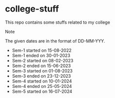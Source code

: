 # college-stuff
This repo contains some stuffs related to my college

> [!NOTE]
> The given dates are in the format of DD-MM-YYY.

- Sem-1 started on 15-08-2022
- Sem-1 ended on 30-01-2023
- Sem-2 started on 08-02-2023
- Sem-2 ended on 15-06-2023
- Sem-3 started on 01-08-2023
- Sem-3 ended on 23-12-2023
- Sem-4 started on 10-01-2024
- Sem-4 ended on 25-05-2024
- Sem-5 started on 16-07-2024
